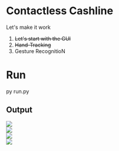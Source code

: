 # Contactless Cashline

Let's make it work

1. ~~Let's start with the GUI~~
2. ~~Hand-Tracking~~
3. Gesture RecognitioN

# Run
  py run.py
<h2>Output</h2>
<body>
  <img src="output1.JPEG"><br>
  <img src="Screenshot_20230724-205216.JPEG"><br>
  <img src="Screenshot_20230724-205820.png"><br>
  <img src="Screenshot_20230724-205623.png"><br>
</body>
